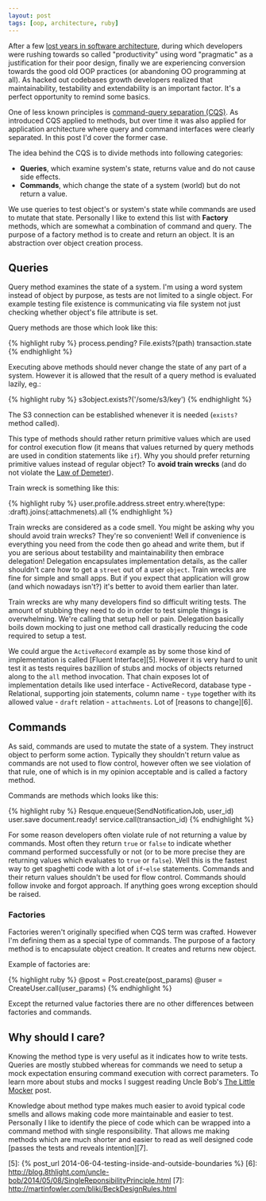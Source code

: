 ```yaml
---
layout: post
tags: [oop, architecture, ruby]
---
```

After a few [lost years in software architecture][1], during which developers were rushing
towards so called "productivity" using word "pragmatic" as a justification for their poor design,
finally we are experiencing conversion towards the good old OOP practices (or abandoning OO programming at all). As hacked out codebases growth
developers realized that maintainability, testability and extendability is an important factor. It's a perfect
opportunity to remind some basics.

One of less known principles is [command-query separation (CQS)][2]. As introduced
CQS applied to methods, but over time it was also applied for application architecture where query and command interfaces were
clearly separated. In this post I'd cover the former case.

The idea behind the CQS is to divide methods into following categories:

- **Queries**, which examine system's state, returns value and do not cause side effects.
- **Commands**, which change the state of a system (world) but do not return a value.

We use queries to test object's or system's state while commands are used to
mutate that state. Personally I like to extend this list with **Factory** methods, which
are somewhat a combination of command and query. The purpose of a factory method is to
create and return an object. It is an abstraction over object creation process.

## Queries

Query method examines the state of a system. I'm using a word system instead of object by
purpose, as tests are not limited to a single object. For example testing file existence
is communicating via file system not just checking whether object's file attribute is set.

Query methods are those which look like this:

{% highlight ruby %}
process.pending?
File.exists?(path)
transaction.state
{% endhighlight %}

Executing above methods should never change the state of any part of a system. However it is allowed
that the result of a query method is evaluated lazily, eg.:

{% highlight ruby %}
s3object.exists?('/some/s3/key')
{% endhighlight %}

The S3 connection can be established whenever it is needed (`exists?` method called).

This type of methods should rather return primitive values which are used for control
execution flow (it means that values returned by query methods are used in condition
statements like `if`). Why you should prefer returning primitive values instead of
regular object? To **avoid train wrecks** (and do not violate the [Law of Demeter][4]).

Train wreck is something like this:

{% highlight ruby %}
user.profile.address.street
entry.where(type: :draft).joins(:attachmenets).all
{% endhighlight %}

Train wrecks are considered as a code smell. You might be asking why you should avoid
train wrecks? They're so convenient! Well if convenience is everything you need from
the code then go ahead and write them, but if you are serious about testability
and maintainability then embrace delegation! Delegation encapsulates implementation
details, as the caller shouldn't care how to get a `street` out of a user `object`. Train
wrecks are fine for simple and small apps. But if you expect that application will grow
(and which nowadays isn't?) it's better to avoid them earlier than later.

Train wrecks are why many developers find so difficult writing tests. The amount of stubbing they
need to do in order to test simple things is overwhelming. We're calling that setup hell or pain.
Delegation basically boils down mocking to just one method call drastically reducing the
code required to setup a test.

We could argue the `ActiveRecord` example as by some those kind of implementation is called
[Fluent Interface][5]. However it is very hard to unit test it as tests requires bazillion of
stubs and mocks of objects returned along to the `all` method invocation. That chain exposes
lot of implementation details like used interface - ActiveRecord, database type - Relational,
supporting join statements, column name - `type` together with its allowed value - `draft`
relation - `attachments`. Lot of [reasons to change][6].

## Commands

As said, commands are used to mutate the state of a system. They instruct object to
perform some action. Typically they shouldn't return value as commands are not used to
flow control, however often we see violation of that rule, one of which is in my opinion
acceptable and is called a factory method.

Commands are methods which looks like this:

{% highlight ruby %}
Resque.enqueue(SendNotificationJob, user_id)
user.save
document.ready!
service.call(transaction_id)
{% endhighlight %}

For some reason developers often violate rule of not returning a value by commands. Most
often they return `true` or `false` to indicate whether command performed successfully or
not (or to be more precise they are returning values which evaluates to `true` or `false`).
Well this is the fastest way to get spaghetti code with a lot of `if`-`else` statements.
Commands and their return values shouldn't be used for flow control. Commands should follow
invoke and forgot approach. If anything goes wrong exception should be raised.

### Factories

Factories weren't originally specified when CQS term was crafted. However I'm defining them
as a special type of commands. The purpose of a factory method is to encapsulate object
creation. It creates and returns new object.

Example of factories are:

{% highlight ruby %}
@post = Post.create(post_params)
@user = CreateUser.call(user_params)
{% endhighlight %}

Except the returned value factories there are no other differences between factories and commands.

## Why should I care?

Knowing the method type is very useful as it indicates how to write tests. Queries are
mostly stubbed whereas for commands we need to setup a mock expectation ensuring command
execution with correct parameters. To learn more about stubs and mocks I suggest reading
Uncle Bob's [The Little Mocker][3] post.

Knowledge about method type makes much easier to avoid typical code smells and allows making
code more maintainable and easier to test. Personally I like to identify the piece of code
which can be wrapped into a command method with single responsibility. That allows me
making methods which are much shorter and easier to read as well designed code [passes the tests
and reveals intention][7].

[1]: https://www.youtube.com/watch?v=HhNIttd87xshttps://www.youtube.com/watch?v=HhNIttd87xs
[2]: http://en.wikipedia.org/wiki/Command%E2%80%93query_separation
[3]: http://blog.8thlight.com/uncle-bob/2014/05/14/TheLittleMocker.html
[4]: http://en.wikipedia.org/wiki/Law_of_Demeter
[5]: {% post_url 2014-06-04-testing-inside-and-outside-boundaries %}
[6]: http://blog.8thlight.com/uncle-bob/2014/05/08/SingleReponsibilityPrinciple.html
[7]: http://martinfowler.com/bliki/BeckDesignRules.html
